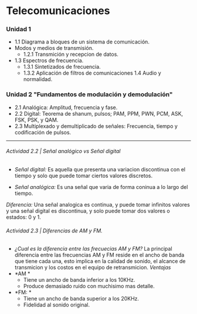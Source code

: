 #  **Telecomunicaciones**

### Unidad 1
- 1.1 Diagrama a bloques de un sistema de comunicación. 
- Modos y medios de transmisión.
	- 1.2.1 Transmición y recepcion de datos.
- 1.3 Espectros de frecuencia.
	- 1.3.1 Sintetizados de frecuencia.
	- 1.3.2 Aplicación de filtros de comunicaciones 
1.4 Audio y normalidad.

### Unidad 2 "Fundamentos de modulación y demodulación"

-  2.1 Analógica: Amplitud, frecuencia y fase.
- 2.2 Digital: Teorema de shanum, pulsos; PAM, PPM, PWN, PCM, ASK, FSK, PSK, y QAM.
- 2.3 Multiplexado y demultiplicado de señales: Frecuencia, tiempo y codificación de pulsos.

------------

###### Actividad 2.2 | Señal analógico vs Señal digital
-  *Señal digital:* Es aquella que presenta una variacion discontinua con el tiempo y solo que puede tomar ciertos valores discretos.

- *Señal analógica:* Es una señal que varia de forma coninua a lo largo del tiempo.

*Diferencia:* Una señal analogica es continua, y puede tomar infinitos valores y una señal digital es discontinua, y solo puede tomar dos valores o estados: 0 y 1.

###### Actividad 2.3 | Diferencias de AM y FM.
- *¿Cual es la diferencia entre las frecuecias AM y FM?*  La principal diferencia entre las frecuencias AM y FM reside en el ancho de banda que tiene cada una, esto implica en la calidad de sonido, el alcance de transmicion y los costos en el equipo de retransmicion.
*Ventajas*
- *AM *
	- Tiene un ancho de banda inferior a los 10KHz.
	- Produce demasiado ruido con muchisimo mas detalle.
- *FM: * 
	- Tiene un ancho de banda superior a los 20KHz.
	- Fidelidad al sonido original.
